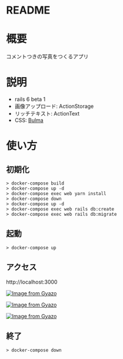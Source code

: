 # README
# 概要
コメントつきの写真をつくるアプリ

# 説明
* rails 6 beta 1
* 画像アップロード: ActionStorage
* リッチテキスト: ActionText
* CSS: [Bulma](https://bulma.io/)
# 使い方
## 初期化

```
> docker-compose build
> docker-compose up -d
> docker-compose exec web yarn install
> docker-compose down
> docker-compose up -d
> docker-compose exec web rails db:create
> docker-compose exec web rails db:migrate
```

## 起動

```
> docker-compose up
```

## アクセス

http://localhost:3000

[![Image from Gyazo](https://i.gyazo.com/f1e137b46b2cba4e35670f35806fef36.png)](https://gyazo.com/f1e137b46b2cba4e35670f35806fef36)

[![Image from Gyazo](https://i.gyazo.com/d8458116d56d4a08b2fa473f55dbccfa.jpg)](https://gyazo.com/d8458116d56d4a08b2fa473f55dbccfa)

[![Image from Gyazo](https://i.gyazo.com/0557913c4ad4a4f50f19910d09760c8d.gif)](https://gyazo.com/0557913c4ad4a4f50f19910d09760c8d)

## 終了

```
> docker-compose down
```
